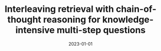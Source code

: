 ---
title: "Interleaving retrieval with chain-of-thought reasoning for knowledge-intensive multi-step questions"
collection: publications
permalink: /publication/2023-01-01-Interleaving-retrieval-with-chain-of-thought-reasoning-for-knowledge-intensive-multi-step-questions
date: 2023-01-01
venue: 'Proceedings of the 61st Annual Meeting of the Association for Computational Linguistics (Volume 1: Long Papers)'
---